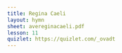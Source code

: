 ```yaml
---
title: Regina Caeli
layout: hymn
sheet: avereginacaeli.pdf
lesson: 11
quizlet: https://quizlet.com/_ovadt
---
```

